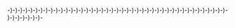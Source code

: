 -)-)-)-)-)-)-)-)-)-)-)-)-)-)-)-)-)-)-)-)-)-)-)-)-)-)-)-)-)-)-)-)-)-)-)-)-)-)-)-)-)-)-)-)-)-)-)-)-)-)-
